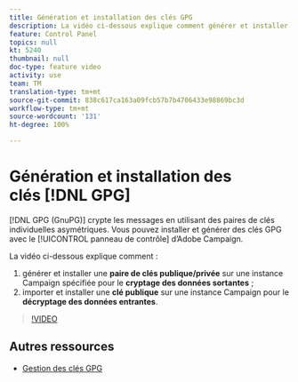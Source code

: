 ```yaml
---
title: Génération et installation des clés GPG
description: La vidéo ci-dessous explique comment générer et installer une paire de clés publique/privée sur une instance Campaign spécifiée pour le cryptage des données sortantes. Elle montre également comment importer et installer une clé publique sur une instance Campaign pour le décryptage des données entrantes.
feature: Control Panel
topics: null
kt: 5240
thumbnail: null
doc-type: feature video
activity: use
team: TM
translation-type: tm+mt
source-git-commit: 838c617ca163a09fcb57b7b4706433e98869bc3d
workflow-type: tm+mt
source-wordcount: '131'
ht-degree: 100%

---
```



# Génération et installation des clés [!DNL GPG]

[!DNL GPG (GnuPG)] crypte les messages en utilisant des paires de clés individuelles asymétriques. Vous pouvez installer et générer des clés GPG avec le [!UICONTROL panneau de contrôle] d’Adobe Campaign.

La vidéo ci-dessous explique comment :

1. générer et installer une **paire de clés publique/privée** sur une instance Campaign spécifiée pour le **cryptage des données sortantes** ;
2. importer et installer une **clé publique** sur une instance Campaign pour le **décryptage des données entrantes**.

>[!VIDEO](https://video.tv.adobe.com/v/34201?quality=12)

## Autres ressources

* [Gestion des clés GPG](https://docs.adobe.com/content/help/fr-FR/control-panel/using/instances-settings/gpg-keys-management.html)
